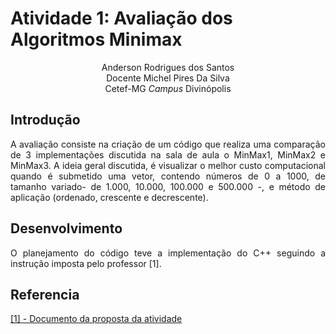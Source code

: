 # Atividade 1: Avaliação dos Algoritmos Minimax

 <div align = "center" >
    Anderson Rodrigues dos Santos  <br>
    Docente Michel Pires Da Silva  <br>
    Cetef-MG <i>Campus</i> Divinópolis
</div>

<div style="text-align: justify;">
 <h2>Introdução </h2>
 <p>
    A avaliação consiste na criação de um código que realiza uma comparação de 3 implementações discutida na sala de aula o MinMax1, MinMax2 e MinMax3. A ideia geral discutida, é visualizar o melhor custo computacional quando é submetido uma vetor, contendo números de 0 a 1000, de tamanho variado- de 1.000, 10.000, 100.000 e 500.000 -, e método de  aplicação (ordenado, crescente e decrescente).
 </p>
  <h2>Desenvolvimento </h2>
  <p>
  O planejamento do código teve a implementação do C++ seguindo a instrução imposta pelo professor [1].
  </p>

 <h2>Referencia</h2>
 <p>
 <a href="docs/Mimmax.pdf" target="_top">[1] - Documento da proposta da atividade</a>

    
 </p>

</div>
